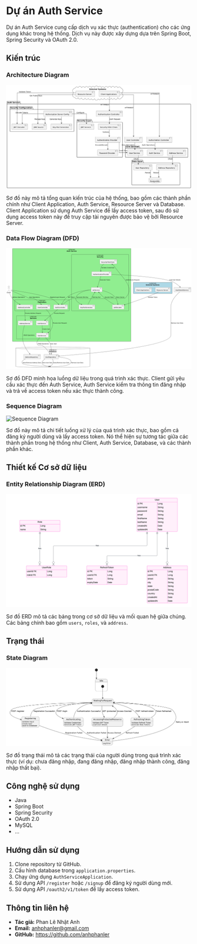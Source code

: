 # Dự án Auth Service

Dự án Auth Service cung cấp dịch vụ xác thực (authentication) cho các ứng dụng khác trong hệ thống. Dịch vụ này được xây dựng dựa trên Spring Boot, Spring Security và OAuth 2.0.

## Kiến trúc

### Architecture Diagram

![Architecture Diagram](app-resources/architecture.png)

Sơ đồ này mô tả tổng quan kiến trúc của hệ thống, bao gồm các thành phần chính như Client Application, Auth Service, Resource Server và Database. Client Application sử dụng Auth Service để lấy access token, sau đó sử dụng access token này để truy cập tài nguyên được bảo vệ bởi Resource Server.

### Data Flow Diagram (DFD)

![Data Flow Diagram](app-resources/dfd.png)

Sơ đồ DFD minh họa luồng dữ liệu trong quá trình xác thực.  Client gửi yêu cầu xác thực đến Auth Service, Auth Service kiểm tra thông tin đăng nhập và trả về access token nếu xác thực thành công.

### Sequence Diagram

![Sequence Diagram](sequence.png)

Sơ đồ này mô tả chi tiết luồng xử lý của quá trình xác thực, bao gồm cả đăng ký người dùng và lấy access token.  Nó thể hiện sự tương tác giữa các thành phần trong hệ thống như Client, Auth Service, Database, và các thành phần khác.

## Thiết kế Cơ sở dữ liệu

### Entity Relationship Diagram (ERD)

![Entity Relationship Diagram](app-resources/erd.png)

Sơ đồ ERD mô tả các bảng trong cơ sở dữ liệu và mối quan hệ giữa chúng.  Các bảng chính bao gồm `users`, `roles`, và `address`.

## Trạng thái

### State Diagram

![State Diagram](app-resources/state.png)

Sơ đồ trạng thái mô tả các trạng thái của người dùng trong quá trình xác thực (ví dụ: chưa đăng nhập, đang đăng nhập, đăng nhập thành công, đăng nhập thất bại).

## Công nghệ sử dụng

* Java
* Spring Boot
* Spring Security
* OAuth 2.0
* MySQL
* ...

## Hướng dẫn sử dụng

1. Clone repository từ GitHub.
2. Cấu hình database trong `application.properties`.
3. Chạy ứng dụng `AuthServiceApplication`.
4. Sử dụng API `/register` hoặc `/signup` để đăng ký người dùng mới.
5. Sử dụng API `/oauth2/v1/token` để lấy access token.

## Thông tin liên hệ

* **Tác giả:** Phan Lê Nhật Anh
* **Email:** anhphanler@gmail.com
* **GitHub:** https://github.com/anhphanler
